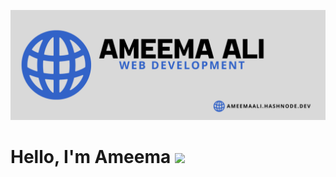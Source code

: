 ![Ameema-A-banner](https://raw.githubusercontent.com/Ameema-A/Ameema-A/main/image-banner.png)

# Hello, I'm Ameema <img src="https://raw.githubusercontent.com/MartinHeinz/MartinHeinz/master/wave.gif" width="35px">
